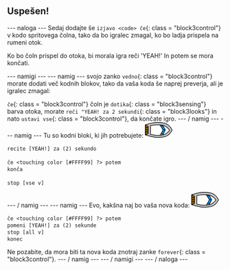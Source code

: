 ## Uspešen!

\--- naloga \--- Sedaj dodajte še `izjavo <code> če`{: class = "block3control"} v kodo spritovega čolna, tako da bo igralec zmagal, ko bo ladja prispela na rumeni otok.

Ko bo čoln prispel do otoka, bi morala igra reči 'YEAH!' In potem se mora končati.

\--- namigi \--- \--- namig \--- svojo zanko `vedno`{: class = "block3control"} morate dodati več kodnih blokov, tako da vaša koda še naprej preverja, ali je igralec zmagal:

`če`{: class = "block3control"} čoln je `dotika`{: class = "block3sensing"} barva otoka, morate `reči "YEAH! za 2 sekundi`{: class = "block3looks"} in nato `ustavi vse`{: class = "block3control"}, da končate igro. \--- / namig \--- \--- namig \--- Tu so kodni bloki, ki jih potrebujete: ![čoln](images/boat_resize.png)

```blocks3
recite [YEAH!] za (2) sekundo

če <touching color [#FFFF99] ?> potem
konča

stop [vse v]

```

\--- / namig \--- \--- namig \--- Evo, kakšna naj bo vaša nova koda: ![čoln](images/boat_resize.png)

```blocks3
če <touching color [#FFFF99] ?> potem
pomeni [YEAH!] za (2) sekunde
stop [all v]
konec
```

Ne pozabite, da mora biti ta nova koda znotraj zanke `forever`{: class = "block3control"}. \--- / namig \--- \--- / namigi \--- \--- / naloga \---